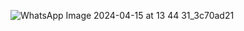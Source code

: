 ![WhatsApp Image 2024-04-15 at 13 44 31_3c70ad21](https://github.com/Adityaraj05/LeetCode/assets/118068294/0183ce06-ee19-4123-b3c2-b85ee32c25b0)
